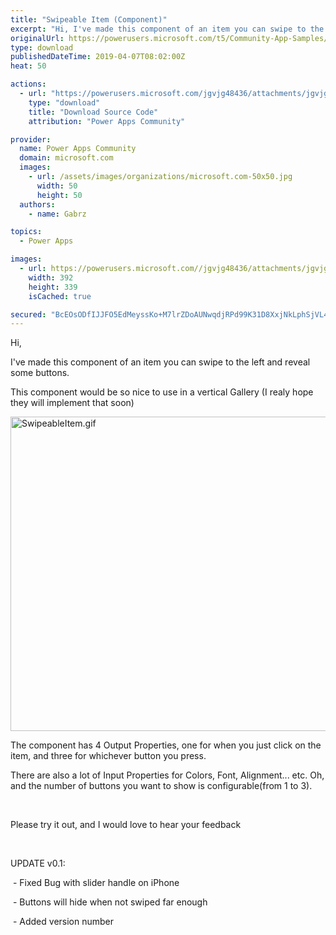 ```yaml
---
title: "Swipeable Item (Component)"
excerpt: "Hi, I've made this component of an item you can swipe to the left and reveal some buttons. This component would be so nice to use in a vertical"
originalUrl: https://powerusers.microsoft.com/t5/Community-App-Samples/Swipeable-Item-Component/td-p/263585
type: download
publishedDateTime: 2019-04-07T08:02:00Z
heat: 50

actions:
  - url: "https://powerusers.microsoft.com/jgvjg48436/attachments/jgvjg48436/AppFeedbackGallery/146/5/SwipeableItem_v01.msapp"
    type: "download"
    title: "Download Source Code"
    attribution: "Power Apps Community"

provider:
  name: Power Apps Community
  domain: microsoft.com
  images:
    - url: /assets/images/organizations/microsoft.com-50x50.jpg
      width: 50
      height: 50
  authors:
    - name: Gabrz

topics:
  - Power Apps

images:
  - url: https://powerusers.microsoft.com//jgvjg48436/attachments/jgvjg48436/AppFeedbackGallery/146/1/SwipeableItem.png
    width: 392
    height: 339
    isCached: true

secured: "BcEOsODfIJJFO5EdMeyssKo+M7lrZDoAUNwqdjRPd99K31D8XxjNkLphSjVL4IA3msXDq7pNpIrQdDK2YWH/eWaCybIhjVXaSgjRvdor+KgzJQcD/IO2B77v9A/wfBoffWOlsdIHRGHCg2YpCEppBZzRb08hrZ6ta/bJLvpL7S+6VVXmlvBSs55aKpIzDC4g8BmrreArORXsj/iEr1BnjnUlpXBoQCGJ77oFig3aJEqYQT3LWYE8tY9bxDGi79DUdlAF+w1+HjBAaqJ8EnJ5CpNspKEeKp5c/n8eHyK6mL0Bwiz0iy5UQYDkdN0CtwJ98Q7PEi0tvTpoOMEbOGSgOkpSGh/XjaVf0WHK22KQq5ZsflZkWpnBFq911SSohddvulA+3pkJ32kml2BKKVJFF+Sc1kh1jWQCvAlQLp/QCQtfJM8lCVfscFNwoFCZbp5i;dCOBxt2txJ5llNq1VObrWg=="
---
```

<p>Hi,</p><p>I've made this component of an item you can swipe to the left and reveal some buttons.</p><p>This component would be so nice to use in a vertical Gallery (I realy hope they will implement that soon)</p><p><span class="lia-inline-image-display-wrapper lia-image-align-center" image-alt="SwipeableItem.gif" style="width: 630px;"><img src="https://powerusers.microsoft.com/t5/image/serverpage/image-id/59858i1C85E68EB6F85AFD/image-dimensions/630x503?v=1.0" width="630" height="503" title="SwipeableItem.gif" alt="SwipeableItem.gif" li-image-url="https://powerusers.microsoft.com/t5/image/serverpage/image-id/59858i1C85E68EB6F85AFD?v=1.0" li-image-display-id="'59858i1C85E68EB6F85AFD'" li-message-uid="'263585'" li-messages-message-image="true" li-bindable="" class="lia-media-image" tabindex="0" li-bypass-lightbox-when-linked="true" li-use-hover-links="false"></span></p><p>The component has 4 Output Properties, one for when you just click on the item, and three for whichever button you press.</p><p>There are also a lot of Input Properties for Colors, Font, Alignment... etc. Oh, and the number of buttons you want to show is configurable(from 1 to 3).</p><p>&nbsp;</p><p>Please try it out, and I would love to hear your feedback</p><p>&nbsp;</p><p>UPDATE v0.1:</p><p>&nbsp;- Fixed Bug with slider handle on iPhone</p><p>&nbsp;- Buttons will hide when not swiped far enough</p><p>&nbsp;- Added version number</p>

